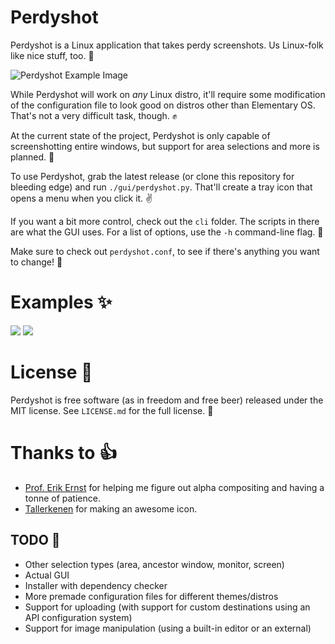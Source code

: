 Perdyshot
=========

Perdyshot is a Linux application that takes perdy screenshots. Us Linux-folk like nice stuff, too. :penguin:

![Perdyshot Example Image](http://i.imgur.com/82OA2py.png)

While Perdyshot will work on *any* Linux distro, it'll require some modification of the configuration file to look good on distros other than Elementary OS. That's not a very difficult task, though. :fist:

At the current state of the project, Perdyshot is only capable of screenshotting entire windows, but support for area selections and more is planned. :whale:

To use Perdyshot, grab the latest release (or clone this repository for bleeding edge) and run `./gui/perdyshot.py`. That'll create a tray icon that opens a menu when you click it. :v:

If you want a bit more control, check out the `cli` folder. The scripts in there are what the GUI uses. For a list of options, use the `-h` command-line flag. :musical_note:

Make sure to check out `perdyshot.conf`, to see if there's anything you want to change! :raised_hands:

# Examples :sparkles:
![](http://i.imgur.com/ORmXCdS.png)
![](http://i.imgur.com/mCluahW.png)

# License :book:
Perdyshot is free software (as in freedom and free beer) released under the MIT license. See `LICENSE.md` for the full license. :statue_of_liberty:

# Thanks to :thumbsup:
* [Prof. Erik Ernst](http://www.daimi.au.dk/~eernst/) for helping me figure out alpha compositing and having a tonne of patience.
* [Tallerkenen](http://tallerknen.deviantart.com/gallery/) for making an awesome icon.

## TODO :calendar:
* Other selection types (area, ancestor window, monitor, screen)
* Actual GUI
* Installer with dependency checker
* More premade configuration files for different themes/distros
* Support for uploading (with support for custom destinations using an API configuration system)
* Support for image manipulation (using a built-in editor or an external)

